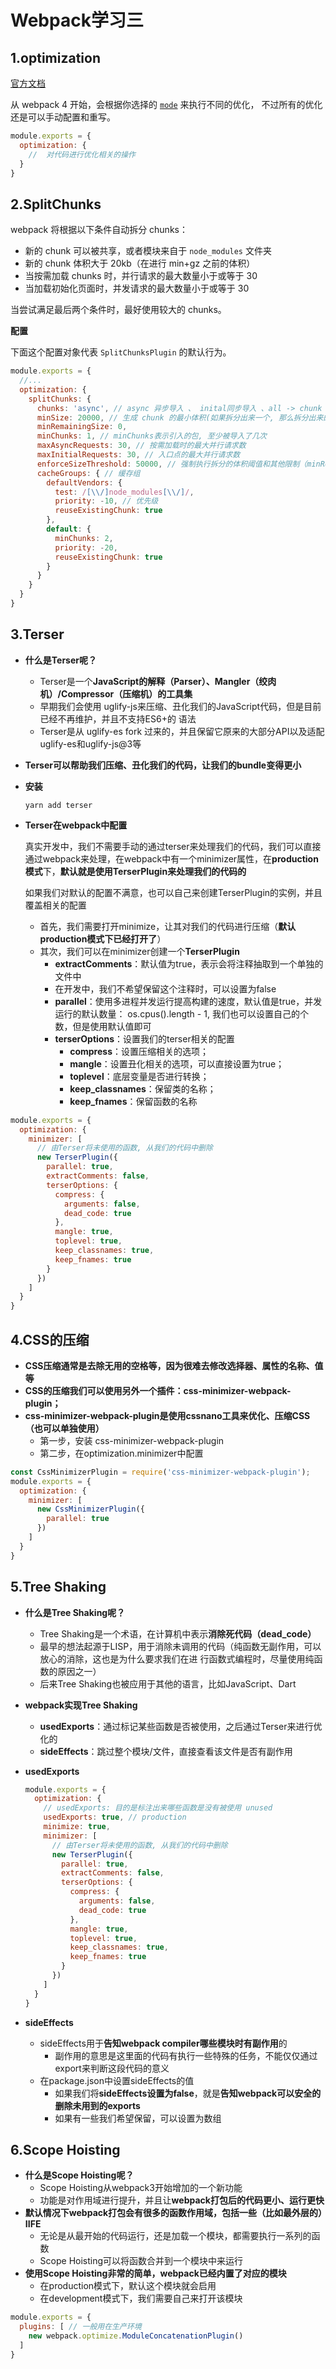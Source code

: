 # Webpack学习三
## 1.optimization

[官方文档](https://webpack.docschina.org/configuration/optimization/#root)

从 webpack 4 开始，会根据你选择的 [`mode`](https://webpack.docschina.org/concepts/mode/) 来执行不同的优化， 不过所有的优化还是可以手动配置和重写。

```js
module.exports = {
  optimization: {
    //  对代码进行优化相关的操作
  }
}
```

## 2.SplitChunks

webpack 将根据以下条件自动拆分 chunks：

- 新的 chunk 可以被共享，或者模块来自于 `node_modules` 文件夹
- 新的 chunk 体积大于 20kb（在进行 min+gz 之前的体积）
- 当按需加载 chunks 时，并行请求的最大数量小于或等于 30
- 当加载初始化页面时，并发请求的最大数量小于或等于 30

当尝试满足最后两个条件时，最好使用较大的 chunks。

**配置**

下面这个配置对象代表 `SplitChunksPlugin` 的默认行为。

```js
module.exports = {
  //...
  optimization: {
    splitChunks: {
      chunks: 'async', // async 异步导入 、 inital同步导入 、all -> chunk 可以在异步和非异步 chunk 之间共享
      minSize: 20000, // 生成 chunk 的最小体积(如果拆分出来一个, 那么拆分出来的这个包的大小最小为minSize)
      minRemainingSize: 0,
      minChunks: 1, // minChunks表示引入的包, 至少被导入了几次
      maxAsyncRequests: 30, // 按需加载时的最大并行请求数
      maxInitialRequests: 30, // 入口点的最大并行请求数
      enforceSizeThreshold: 50000, // 强制执行拆分的体积阈值和其他限制（minRemainingSize，maxAsyncRequests，maxInitialRequests）将被忽略。
      cacheGroups: { // 缓存组
        defaultVendors: {
          test: /[\\/]node_modules[\\/]/,
          priority: -10, // 优先级
          reuseExistingChunk: true 
        },
        default: {
          minChunks: 2,
          priority: -20,
          reuseExistingChunk: true
        }
      }
    }
  }
}
```



## 3.Terser

- **什么是Terser呢？**
  - Terser是一个**JavaScript的解释（Parser）、Mangler（绞肉机）/Compressor（压缩机）的工具集**
  - 早期我们会使用 uglify-js来压缩、丑化我们的JavaScript代码，但是目前已经不再维护，并且不支持ES6+的
    语法
  - Terser是从 uglify-es fork 过来的，并且保留它原来的大部分API以及适配 uglify-es和uglify-js@3等

- **Terser可以帮助我们压缩、丑化我们的代码，让我们的bundle变得更小**

- **安装**

  ```shell
  yarn add terser
  ```

- **Terser在webpack中配置**

  真实开发中，我们不需要手动的通过terser来处理我们的代码，我们可以直接通过webpack来处理，在webpack中有一个minimizer属性，在**production模式**下，**默认就是使用TerserPlugin来处理我们的代码的**
  
  
  
  如果我们对默认的配置不满意，也可以自己来创建TerserPlugin的实例，并且覆盖相关的配置
  
  - 首先，我们需要打开minimize，让其对我们的代码进行压缩（**默认production模式下已经打开了**）
  - 其次，我们可以在minimizer创建一个**TerserPlugin**
    -  **extractComments**：默认值为true，表示会将注释抽取到一个单独的文件中
      - 在开发中，我们不希望保留这个注释时，可以设置为false
    -  **parallel**：使用多进程并发运行提高构建的速度，默认值是true，并发运行的默认数量： os.cpus().length - 1, 我们也可以设置自己的个数，但是使用默认值即可
    - **terserOptions**：设置我们的terser相关的配置
      - **compress**：设置压缩相关的选项；
      - **mangle**：设置丑化相关的选项，可以直接设置为true；
      -  **toplevel**：底层变量是否进行转换；
      - **keep_classnames**：保留类的名称；
      -  **keep_fnames**：保留函数的名称

```js
module.exports = {
  optimization: {
    minimizer: [
      // 由Terser将未使用的函数, 从我们的代码中删除
      new TerserPlugin({
        parallel: true,
        extractComments: false,
        terserOptions: {
          compress: {
            arguments: false,
            dead_code: true
          },
          mangle: true,
          toplevel: true,
          keep_classnames: true,
          keep_fnames: true
        }
      })
    ]
  }
}	
```

## 4.CSS的压缩

- **CSS压缩通常是去除无用的空格等，因为很难去修改选择器、属性的名称、值等**
- **CSS的压缩我们可以使用另外一个插件：css-minimizer-webpack-plugin；**
- **css-minimizer-webpack-plugin是使用cssnano工具来优化、压缩CSS（也可以单独使用）**
  - 第一步，安装 css-minimizer-webpack-plugin
  - 第二步，在optimization.minimizer中配置

```js
const CssMinimizerPlugin = require('css-minimizer-webpack-plugin');
module.exports = {
  optimization: {
    minimizer: [
      new CssMinimizerPlugin({
        parallel: true
      })
    ]
  }
}
```

## 5.Tree Shaking

- **什么是Tree Shaking呢？**
  - Tree Shaking是一个术语，在计算机中表示**消除死代码（dead_code）**
  - 最早的想法起源于LISP，用于消除未调用的代码（纯函数无副作用，可以放心的消除，这也是为什么要求我们在进
    行函数式编程时，尽量使用纯函数的原因之一）
  - 后来Tree Shaking也被应用于其他的语言，比如JavaScript、Dart
- **webpack实现Tree Shaking**
  - **usedExports**：通过标记某些函数是否被使用，之后通过Terser来进行优化的
  - **sideEffects**：跳过整个模块/文件，直接查看该文件是否有副作用

- **usedExports**

  ```js
  module.exports = {
    optimization: {
      // usedExports: 目的是标注出来哪些函数是没有被使用 unused
      usedExports: true, // production
      minimize: true,
      minimizer: [
        // 由Terser将未使用的函数, 从我们的代码中删除
        new TerserPlugin({
          parallel: true,
          extractComments: false,
          terserOptions: {
            compress: {
              arguments: false,
              dead_code: true
            },
            mangle: true,
            toplevel: true,
            keep_classnames: true,
            keep_fnames: true
          }
        })
      ]
    }
  }
  ```

  

- **sideEffects**

  - sideEffects用于**告知webpack compiler哪些模块时有副作用**的
    - 副作用的意思是这里面的代码有执行一些特殊的任务，不能仅仅通过export来判断这段代码的意义
  - 在package.json中设置sideEffects的值
    - 如果我们将**sideEffects设置为false**，就是**告知webpack可以安全的删除未用到的exports**
    - 如果有一些我们希望保留，可以设置为数组



## 6.Scope Hoisting

- **什么是Scope Hoisting呢？**
  - Scope Hoisting从webpack3开始增加的一个新功能
  - 功能是对作用域进行提升，并且让**webpack打包后的代码更小、运行更快**
- **默认情况下webpack打包会有很多的函数作用域，包括一些（比如最外层的）IIFE**
  - 无论是从最开始的代码运行，还是加载一个模块，都需要执行一系列的函数
  - Scope Hoisting可以将函数合并到一个模块中来运行
- **使用Scope Hoisting非常的简单，webpack已经内置了对应的模块**
  - 在production模式下，默认这个模块就会启用
  - 在development模式下，我们需要自己来打开该模块

```js
module.exports = {
  plugins: [ // 一般用在生产环境
    new webpack.optimize.ModuleConcatenationPlugin()
  ]
}
```

